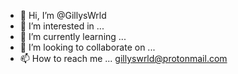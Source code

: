 - 👋 Hi, I’m @GillysWrld
- 👀 I’m interested in ...
- 🌱 I’m currently learning ...
- 💞️ I’m looking to collaborate on ...
- 📫 How to reach me ... gillyswrld@protonmail.com

<!---
GillysWrld/GillysWrld is a ✨ special ✨ repository because its `README.md` (this file) appears on your GitHub profile.
You can click the Preview link to take a look at your changes.
--->
